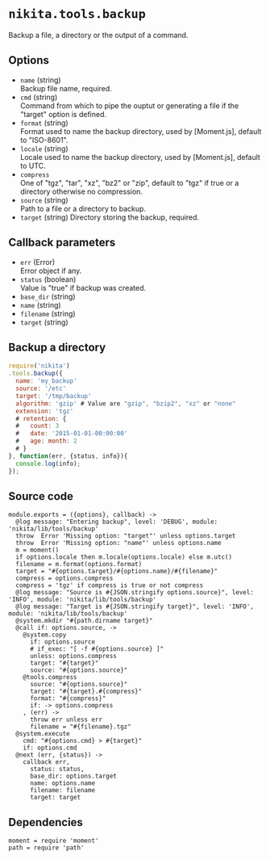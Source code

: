 
# `nikita.tools.backup`

Backup a file, a directory or the output of a command.

## Options

* `name` (string)   
  Backup file name, required.   
* `cmd` (string)      
  Command from which to pipe the ouptut or generating a file if the "target" 
  option is defined.   
* `format` (string)   
  Format used to name the backup directory, used by [Moment.js], default to 
  "ISO-8601".   
* `locale` (string)   
  Locale used to name the backup directory, used by [Moment.js], default to 
  UTC.   
* `compress`   
  One of "tgz", "tar", "xz", "bz2" or "zip", default to "tgz" if true or a directory otherwise no compression.   
* `source` (string)   
  Path to a file or a directory to backup.   
* `target` (string)
  Directory storing the backup, required.

## Callback parameters

* `err` (Error)   
  Error object if any.   
* `status`  (boolean)   
  Value is "true" if backup was created.   
* `base_dir` (string)   
* `name` (string)   
* `filename` (string)   
* `target` (string)   

## Backup a directory

```js
require('nikita')
.tools.backup({
  name: 'my_backup'
  source: '/etc'
  target: '/tmp/backup'
  algorithm: 'gzip' # Value are "gzip", "bzip2", "xz" or "none"
  extension: 'tgz'
  # retention: {
  #   count: 3
  #   date: '2015-01-01-00:00:00'
  #   age: month: 2
  # }
}, function(err, {status, info}){
  console.log(info);
});
```

## Source code

    module.exports = ({options}, callback) ->
      @log message: "Entering backup", level: 'DEBUG', module: 'nikita/lib/tools/backup'
      throw  Error 'Missing option: "target"' unless options.target
      throw  Error 'Missing option: "name"' unless options.name
      m = moment()
      if options.locale then m.locale(options.locale) else m.utc()
      filename = m.format(options.format)
      target = "#{options.target}/#{options.name}/#{filename}"
      compress = options.compress
      compress = 'tgz' if compress is true or not compress
      @log message: "Source is #{JSON.stringify options.source}", level: 'INFO', module: 'nikita/lib/tools/backup'
      @log message: "Target is #{JSON.stringify target}", level: 'INFO', module: 'nikita/lib/tools/backup'
      @system.mkdir "#{path.dirname target}"
      @call if: options.source, ->
        @system.copy
          if: options.source
          # if_exec: "[ -f #{options.source} ]"
          unless: options.compress
          target: "#{target}"
          source: "#{options.source}"
        @tools.compress
          source: "#{options.source}"
          target: "#{target}.#{compress}"
          format: "#{compress}"
          if: -> options.compress
        , (err) ->
          throw err unless err
          filename = "#{filename}.tgz"
      @system.execute
        cmd: "#{options.cmd} > #{target}"
        if: options.cmd
      @next (err, {status}) ->
        callback err,
          status: status,
          base_dir: options.target
          name: options.name
          filename: filename
          target: target

## Dependencies

    moment = require 'moment'
    path = require 'path'

[backmeup]: https://github.com/adaltas/node-backmeup
